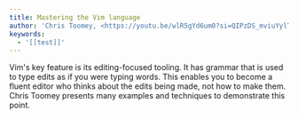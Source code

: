 ```yaml
---
title: Mastering the Vim language
author: 'Chris Toomey, <https://youtu.be/wlR5gYd6um0?si=QIPzDS_mviuYylTo>' 
keywords:
  - '[[test]]'
---
```


Vim's key feature is its editing-focused tooling. It has grammar that is
used to type edits as if you were typing words. This enables you to
become a fluent editor who thinks about the edits being made, not how to
make them. Chris Toomey presents many examples and techniques to
demonstrate this point.
